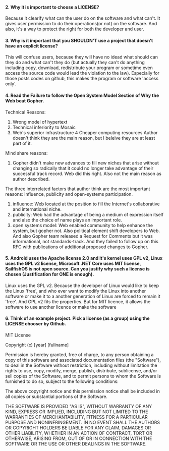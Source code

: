 
#### 2. Why it is important to choose a LICENSE?
Because it clearify what can the user do on the software and what can't. It gives user permission to do their operations(or not) on the software. And also, it's a way to protect the right for both the developer and user.

#### 3. Why is it important that you SHOULDN'T use a project that doesn't have an explicit license?
This will confuse users, because they will have no idead what should can they do and what can't they do (but actually they can't do anything including copy, download, redistribute your program or sometime even access the source code would lead the violation to the law). Especially for those posts codes on github, this makes the program or software 'access only'.

#### 4. Read the Failure to follow the Open System Model Section of Why the Web beat Gopher.

Technical Reasons:
1. Wrong model of hypertext
2. Technical inferiority to Mosaic
3. Web's superior infrastructure
4 Cheaper computing resources
Author doesn't think they are the main reason, but I beleive they are at least part of it.

Mind share reasons:
1. Gopher didn't make new advances to fill new niches that arise without changing so radically that it could no longer take advantage of their successful track record. Web did this right. Also not the main reason as author described.

The three interrelated factors that author think are the most important reasons: influence, publicity and open-systems participation.
1.  influence: Web located at the position to fill the Internet's collaborative and international niche.
2.  publicity: Web had the advantage of being a medium of expression itself and also the choice of name plays an important role.
3.  open systems model: Web enabled community to help enhance the system, but gopher not. Also political element shift developers to Web. And also Gopher team released a Request for Comments but it was informational, not standards-track. And they failed to follow up on this RFC with publications of additional proposed changes to Gopher.


#### 5. Android uses the Apache license 2.0 and it's kernel uses GPL v2, Linux uses the GPL v2 license, Microsoft .NET Core uses MIT license, SailfishOS is not open source. Can you justify why such a license is chosen (Justification for ONE is enough).

Linux uses the GPL v2. Because the developer of Linux would like to keep the Linux 'free', and who ever want to modify the Linux into another software or make it to a another generation of Linux are forced to remain it 'free'. And GPL v2 fits the properties. But for MIT licence, it allows the software to use another licence or make the software 

#### 6. Think of an example project. Pick a license (as a group) using the LICENSE chooser by Github.

MIT License

Copyright (c) [year] [fullname]

Permission is hereby granted, free of charge, to any person obtaining a copy
of this software and associated documentation files (the "Software"), to deal
in the Software without restriction, including without limitation the rights
to use, copy, modify, merge, publish, distribute, sublicense, and/or sell
copies of the Software, and to permit persons to whom the Software is
furnished to do so, subject to the following conditions:

The above copyright notice and this permission notice shall be included in all
copies or substantial portions of the Software.

THE SOFTWARE IS PROVIDED "AS IS", WITHOUT WARRANTY OF ANY KIND, EXPRESS OR
IMPLIED, INCLUDING BUT NOT LIMITED TO THE WARRANTIES OF MERCHANTABILITY,
FITNESS FOR A PARTICULAR PURPOSE AND NONINFRINGEMENT. IN NO EVENT SHALL THE
AUTHORS OR COPYRIGHT HOLDERS BE LIABLE FOR ANY CLAIM, DAMAGES OR OTHER
LIABILITY, WHETHER IN AN ACTION OF CONTRACT, TORT OR OTHERWISE, ARISING FROM,
OUT OF OR IN CONNECTION WITH THE SOFTWARE OR THE USE OR OTHER DEALINGS IN THE
SOFTWARE.
